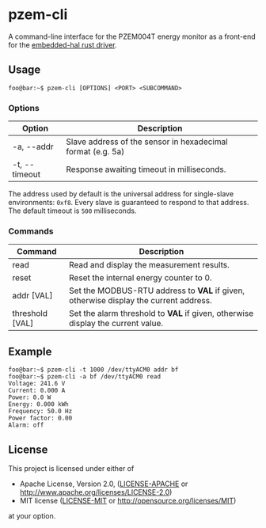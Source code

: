 # pzem-cli

A command-line interface for the PZEM004T energy monitor as a front-end for the [embedded-hal rust driver](https://github.com/iostapyshyn/pzem004t).

## Usage
```console
foo@bar:~$ pzem-cli [OPTIONS] <PORT> <SUBCOMMAND>
```
### Options
|                  Option |                                                 Description |
|-------------------------|-------------------------------------------------------------|
|       -a, --addr <addr> | Slave address of the sensor in hexadecimal format (e.g. 5a) |
| -t, --timeout <timeout> |                  Response awaiting timeout in milliseconds. |

The address used by default is the universal address for single-slave environments: `0xf8`. Every slave is guaranteed to respond to that address.
The default timeout is `500` milliseconds.

### Commands
|         Command |                                                                             Description |
|-----------------|-----------------------------------------------------------------------------------------|
| read            | Read and display the measurement results.                                               |
| reset           | Reset the internal energy counter to 0.                                                 |
| addr [VAL]      | Set the MODBUS-RTU address to **VAL** if given, otherwise display the current address.  |
| threshold [VAL] | Set the alarm threshold to **VAL** if given, otherwise display the current value.       |

## Example
```console
foo@bar:~$ pzem-cli -t 1000 /dev/ttyACM0 addr bf
foo@bar:~$ pzem-cli -a bf /dev/ttyACM0 read
Voltage: 241.6 V
Current: 0.000 A
Power: 0.0 W
Energy: 0.000 kWh
Frequency: 50.0 Hz
Power factor: 0.00
Alarm: off
```

## License

This project is licensed under either of

 * Apache License, Version 2.0, ([LICENSE-APACHE](LICENSE-APACHE) or
   http://www.apache.org/licenses/LICENSE-2.0)
 * MIT license ([LICENSE-MIT](LICENSE-MIT) or
   http://opensource.org/licenses/MIT)

at your option.
